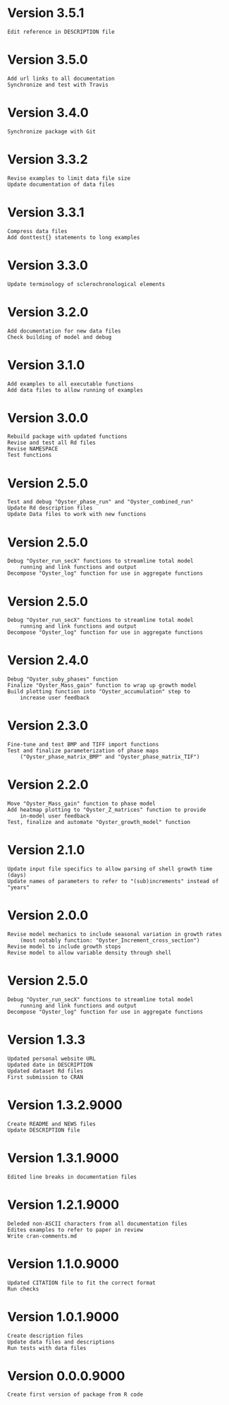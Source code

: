# Version 3.5.1
    Edit reference in DESCRIPTION file

# Version 3.5.0
    Add url links to all documentation
    Synchronize and test with Travis

# Version 3.4.0
    Synchronize package with Git

# Version 3.3.2
    Revise examples to limit data file size
    Update documentation of data files

# Version 3.3.1
    Compress data files
    Add donttest{} statements to long examples

# Version 3.3.0
    Update terminology of sclerochronological elements

# Version 3.2.0
    Add documentation for new data files
    Check building of model and debug

# Version 3.1.0
    Add examples to all executable functions
    Add data files to allow running of examples

# Version 3.0.0
    Rebuild package with updated functions
    Revise and test all Rd files
    Revise NAMESPACE
    Test functions

# Version 2.5.0
    Test and debug "Oyster_phase_run" and "Oyster_combined_run"
    Update Rd description files
    Update Data files to work with new functions

# Version 2.5.0
    Debug "Oyster_run_secX" functions to streamline total model
        running and link functions and output
    Decompose "Oyster_log" function for use in aggregate functions

# Version 2.5.0
    Debug "Oyster_run_secX" functions to streamline total model
        running and link functions and output
    Decompose "Oyster_log" function for use in aggregate functions

# Version 2.4.0
    Debug "Oyster_suby_phases" function
    Finalize "Oyster_Mass_gain" function to wrap up growth model
    Build plotting function into "Oyster_accumulation" step to
        increase user feedback

# Version 2.3.0
    Fine-tune and test BMP and TIFF import functions
    Test and finalize parameterization of phase maps
        ("Oyster_phase_matrix_BMP" and "Oyster_phase_matrix_TIF")

# Version 2.2.0
    Move "Oyster_Mass_gain" function to phase model
    Add heatmap plotting to "Oyster_Z_matrices" function to provide
        in-model user feedback
    Test, finalize and automate "Oyster_growth_model" function

# Version 2.1.0
    Update input file specifics to allow parsing of shell growth time (days)
    Update names of parameters to refer to "(sub)increments" instead of "years"

# Version 2.0.0
    Revise model mechanics to include seasonal variation in growth rates
        (most notably function: "Oyster_Increment_cross_section")
    Revise model to include growth stops
    Revise model to allow variable density through shell

# Version 2.5.0
    Debug "Oyster_run_secX" functions to streamline total model
        running and link functions and output
    Decompose "Oyster_log" function for use in aggregate functions

# Version 1.3.3
    Updated personal website URL
    Updated date in DESCRIPTION
    Updated dataset Rd files
    First submission to CRAN

# Version 1.3.2.9000
    Create README and NEWS files
    Update DESCRIPTION file

# Version 1.3.1.9000
    Edited line breaks in documentation files

# Version 1.2.1.9000
    Deleded non-ASCII characters from all documentation files
    Edites examples to refer to paper in review
    Write cran-comments.md

# Version 1.1.0.9000
    Updated CITATION file to fit the correct format
    Run checks

# Version 1.0.1.9000
    Create description files
    Update data files and descriptions
    Run tests with data files

# Version 0.0.0.9000
    Create first version of package from R code